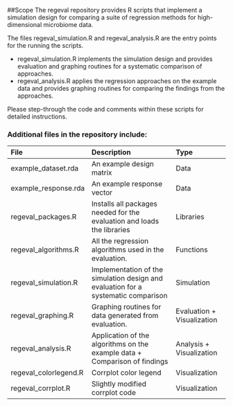 ##Scope
The regeval repository provides R scripts that implement a simulation design for comparing a suite of regression methods for high-dimensional microbiome data. 

The files regeval_simulation.R and regeval_analysis.R are the entry points for the running the scripts.

* regeval_simulation.R implements the simulation design and provides evaluation and graphing routines for a systematic comparison of approaches.
* regeval_analysis.R applies the regression approaches on the example data and provides graphing routines for comparing the findings from the approaches.

Please step-through the code and comments within these scripts for detailed instructions. 
 
### Additional files in the repository include:
| File       | Description  | Type |
|:----------|:-----------------|:----|
|example_dataset.rda    | An example design matrix| Data |
|example_response.rda | An example response vector| Data |
|regeval_packages.R| Installs all packages needed for the evaluation and loads the libraries | Libraries |
|regeval_algorithms.R | All the regression algorithms used in the evaluation. | Functions |
|regeval_simulation.R| Implementation of the simulation design and evaluation for a systematic comparison| Simulation |
|regeval_graphing.R| Graphing routines for data generated from evaluation. | Evaluation + Visualization |
|regeval_analysis.R | Application of the algorithms on the example data + Comparison of findings | Analysis + Visualization|
|regeval_colorlegend.R | Corrplot color legend | Visualization |
|regeval_corrplot.R| Slightly modified corrplot code |  Visualization |